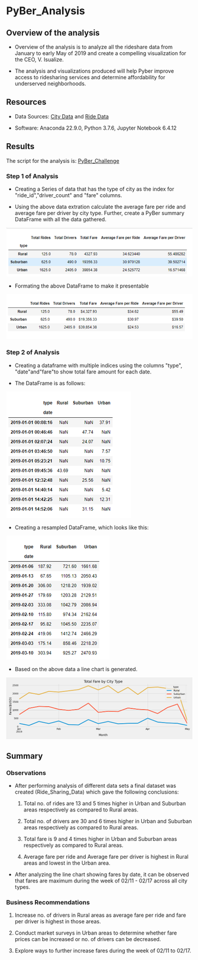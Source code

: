 # PyBer_Analysis

## Overview of the analysis

- Overview of the analysis is to analyze all the rideshare data from January to early May of 2019 and create a compelling visualization for the CEO, V. Isualize.

- The analysis and visualizations produced will help Pyber improve access to ridesharing services and determine affordability for underserved neighborhoods.

## Resources

- Data Sources:
[City Data](https://github.com/manasidek/PyBer_Analysis/blob/main/Resources/city_data.csv) and [Ride Data](https://github.com/manasidek/PyBer_Analysis/blob/main/Resources/ride_data.csv)

- Software: Anaconda 22.9.0, Python 3.7.6, Jupyter Notebook 6.4.12

## Results

The script for the analysis is: [PyBer_Challenge](https://github.com/manasidek/PyBer_Analysis/blob/main/PyBer_Challenge.ipynb)

### Step 1 of Analysis

- Creating a Series of data that has the type of city as the index for "ride_id","driver_count" and "fare" columns.

- Using the above data extration calculate the average fare per ride and average fare per driver by city type. Further, create a PyBer summary DataFrame with all the data gathered.

![PyBer_join](https://github.com/manasidek/PyBer_Analysis/blob/main/images/PyBer_join.png)

- Formating the above DataFrame to make it presentable

![Ride_Sharing_Data](https://github.com/manasidek/PyBer_Analysis/blob/main/images/PyBer_total.png)


### Step 2 of Analysis

- Creating a dataframe with multiple indices using the columns "type", "date"and"fare"to show total fare amount for each date. 

- The DataFrame is as follows:

![Multi_Indices](https://github.com/manasidek/PyBer_Analysis/blob/main/images/Multi_indices.png)

- Creating a resampled DataFrame, which looks like this:

![Resampled_Data](https://github.com/manasidek/PyBer_Analysis/blob/main/images/Resampled_data.png)

- Based on the above data a line chart is generated. 

![PyBer_fare_summary](https://github.com/manasidek/PyBer_Analysis/blob/main/images/PyBer_fare_summary.png)

## Summary

### Observations

- After performing analysis of different data sets a final dataset was created (Ride_Sharing_Data) which gave the following conclusions:

  1. Total no. of rides are 13 and 5 times higher in Urban and Suburban areas respectively as compared to Rural areas.

  2. Total no. of drivers are 30 and 6 times higher in Urban and Suburban areas respectively as compared to Rural areas.

  3. Total fare is 9 and 4 times higher in Urban and Suburban areas respectively as compared to Rural areas.

  4. Average fare per ride and Average fare per driver is highest in Rural areas and lowest in the Urban area.

- After analyzing the line chart showing fares by date, it can be observed that fares are maximum during the week of 02/11 - 02/17 across all city types.

### Business Recommendations

1. Increase no. of drivers in Rural areas as average fare per ride and fare per driver is highest in those areas.

2. Conduct market surveys in Urban areas to determine whether fare prices can be increased or no. of drivers can be decreased.

3. Explore ways to further increase fares during the week of 02/11 to 02/17.

